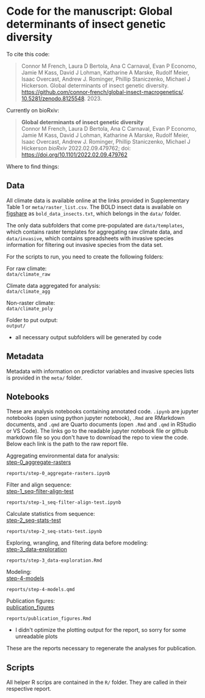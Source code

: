 # Code for the manuscript: **Global determinants of insect genetic diversity**

To cite this code:  
> Connor M French, Laura D Bertola, Ana C Carnaval, Evan P Economo, Jamie M Kass, David J Lohman, Katharine A Marske, Rudolf Meier, Isaac Overcast, Andrew J. Rominger, Phillip Staniczenko, Michael J Hickerson. Global determinants of insect genetic diversity. https://github.com/connor-french/global-insect-macrogenetics/. [10.5281/zenodo.8125548](https://doi.org/10.5281/zenodo.8125548). 2023.

Currently on bioRxiv:
> **Global determinants of insect genetic diversity**\
Connor M French, Laura D Bertola, Ana C Carnaval, Evan P Economo, Jamie M Kass, David J Lohman, Katharine A Marske, Rudolf Meier, Isaac Overcast, Andrew J. Rominger, Phillip Staniczenko, Michael J Hickerson *bioRxiv* 2022.02.09.479762; doi: <https://doi.org/10.1101/2022.02.09.479762>

Where to find things:

## Data

All climate data is available online at the links provided in Supplementary Table 1 or `meta/raster_list.csv`. The BOLD insect data is available on [figshare](https://doi.org/10.6084/m9.figshare.c.6563836.v1) as `bold_data_insects.txt`, which belongs in the `data/` folder.

The only data subfolders that come pre-populated are `data/templates`, which contains raster templates for aggregating raw climate data, and `data/invasive`, which contains spreadsheets with invasive species information for filtering out invasive species from the data set.

For the scripts to run, you need to create the following folders:

For raw climate:  
`data/climate_raw`

Climate data aggregated for analysis:  
`data/climate_agg`

Non-raster climate:  
`data/climate_poly`

Folder to put output:  
`output/`

-   all necessary output subfolders will be generated by code

## Metadata

Metadata with information on predictor variables and invasive species lists is provided in the `meta/` folder.

## Notebooks

These are analysis notebooks containing annotated code. `.ipynb` are jupyter notebooks (open using python jupyter notebook), `.Rmd` are RMarkdown documents, and `.qmd` are Quarto documents (open `.Rmd` and `.qmd` in RStudio or VS Code). The links go to the readable jupyter notebook file or github markdown file so you don't have to download the repo to view the code. Below each link is the path to the raw report file.

Aggregating environmental data for analysis:  
[step-0_aggregate-rasters](reports/step-0_aggregate-rasters.ipynb)  

`reports/step-0_aggregate-rasters.ipynb`

Filter and align sequence:   
[step-1_seq-filter-align-test](reports/step-1_seq-filter-align-test.ipynb)  

`reports/step-1_seq-filter-align-test.ipynb`

Calculate statistics from sequence:  
[step-2_seq-stats-test](reports/step-2_seq-stats-test.ipynb)  

`reports/step-2_seq-stats-test.ipynb`

Exploring, wrangling, and filtering data before modeling:  
[step-3_data-exploration](reports/step-3_data-exploration.md)  

`reports/step-3_data-exploration.Rmd`

Modeling:  
[step-4-models](reports/step-4-models.md)  

`reports/step-4-models.qmd`

Publication figures:  
[publication_figures](reports/publication_figures.md)  

`reports/publication_figures.Rmd`

-   I didn't optimize the plotting output for the report, so sorry for some unreadable plots

These are the reports necessary to regenerate the analyses for publication.

## Scripts

All helper R scrips are contained in the `R/` folder. They are called in their respective report.
